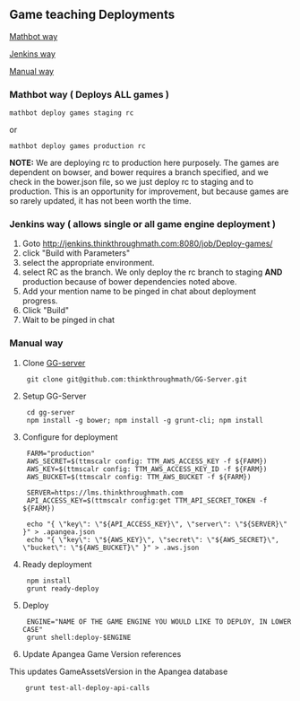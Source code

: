 ## Game teaching Deployments

[Mathbot way](#mathbot-way--deploys-all-games-)

[Jenkins way](#jenkins-way--allows-single-or-all-game-engine-deployment-)

[Manual way](#manual-way)

### Mathbot way ( Deploys ALL games )

`mathbot deploy games staging rc`

or

`mathbot deploy games production rc`

__NOTE:__ We are deploying rc to production here purposely.  The games are dependent on bowser, and bower requires a branch specified, and we check in the bower.json file, so we just deploy rc to staging and to production.  This is an opportunity for improvement, but because games are so rarely updated, it has not been worth the time.

### Jenkins way ( allows single or all game engine deployment )

1. Goto http://jenkins.thinkthroughmath.com:8080/job/Deploy-games/
2. click "Build with Parameters"
3. select the appropriate environment.
4. select RC as the branch. We only deploy the rc branch to staging **AND** production because of bower dependencies noted above.
6. Add your mention name to be pinged in chat about deployment progress.
7. Click "Build"
8. Wait to be pinged in chat

### Manual way

1. Clone [GG-server](https://github.com/thinkthroughmath/GG-Server)

        git clone git@github.com:thinkthroughmath/GG-Server.git
        
2. Setup GG-Server

        cd gg-server
        npm install -g bower; npm install -g grunt-cli; npm install
        
3. Configure for deployment
        
        FARM="production"
        AWS_SECRET=$(ttmscalr config: TTM_AWS_ACCESS_KEY -f ${FARM})
        AWS_KEY=$(ttmscalr config: TTM_AWS_ACCESS_KEY_ID -f ${FARM})
        AWS_BUCKET=$(ttmscalr config: TTM_AWS_BUCKET -f ${FARM})

        SERVER=https://lms.thinkthroughmath.com
        API_ACCESS_KEY=$(ttmscalr config:get TTM_API_SECRET_TOKEN -f ${FARM})

        echo "{ \"key\": \"${API_ACCESS_KEY}\", \"server\": \"${SERVER}\" }" > .apangea.json
        echo "{ \"key\": \"${AWS_KEY}\", \"secret\": \"${AWS_SECRET}\", \"bucket\": \"${AWS_BUCKET}\" }" > .aws.json
        
4. Ready deployment

        npm install
        grunt ready-deploy
        
5. Deploy

        ENGINE="NAME OF THE GAME ENGINE YOU WOULD LIKE TO DEPLOY, IN LOWER CASE"
        grunt shell:deploy-$ENGINE
        
6. Update Apangea Game Version references

This updates GameAssetsVersion in the Apangea database

        grunt test-all-deploy-api-calls

